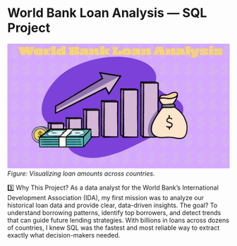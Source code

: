 # World Bank Loan Analysis — SQL Project

![World Bank Loan Analysis](images/WorldBank.png)  
*Figure: Visualizing loan amounts across countries.*


3️⃣ Why This Project?
As a data analyst for the World Bank’s International Development Association (IDA), my first mission was to analyze our historical loan data and provide clear, data-driven insights. The goal? To understand borrowing patterns, identify top borrowers, and detect trends that can guide future lending strategies.
With billions in loans across dozens of countries, I knew SQL was the fastest and most reliable way to extract exactly what decision-makers needed.



